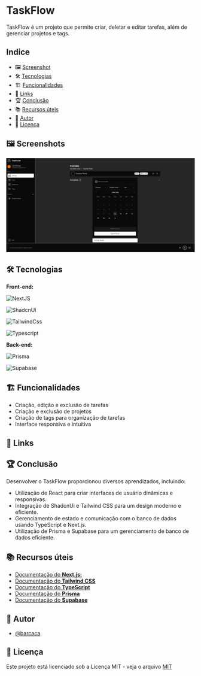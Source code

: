 # TaskFlow

TaskFlow é um projeto que permite criar, deletar e editar tarefas, além de gerenciar projetos e tags.

## Indice

- 🖼️ [Screenshot](#-#screenshot)
- 🛠️ [Tecnologias](#-tecnologias)
- 🏗️ [Funcionalidades](#-funcionalidades)
- 🔗 [Links](#-links)
- 🏆 [Conclusão](#-conclusão)
- 📚 [Recursos úteis](#-recursos-úteis)
- 👤 [Autor](#-autor)
- 📜 [Licença](#-licença)

## 🖼️ Screenshots

![Desktop](/public//screenshot.png)

## 🛠️ Tecnologias

**Front-end:**

![NextJS](https://img.shields.io/badge/NextJS-%23000?style=for-the-badge&logo=nextdotjs&logoColor=%23fff)

![ShadcnUi](https://img.shields.io/badge/ShadcnUi-%23000000?style=for-the-badge&logo=shadcnui&logoColor=%23fff)

![TailwindCss](https://img.shields.io/badge/Tailwind-%2306B6D4?style=for-the-badge&logo=tailwindcss&logoColor=%23fff)

![Typescript](https://img.shields.io/badge/Typescript-%233178C6?style=for-the-badge&logo=typescript&logoColor=%23fff)

**Back-end:** 

![Prisma](https://img.shields.io/badge/Prisma-%232D3748?style=for-the-badge&logo=prisma)

![Supabase](https://img.shields.io/badge/Supabase-%233FCF8E?style=for-the-badge&logo=supabase&logoColor=fff)



## 🏗️ Funcionalidades

- Criação, edição e exclusão de tarefas
- Criação e exclusão de projetos
- Criação de tags para organização de tarefas
- Interface responsiva e intuitiva

## 🔗 Links

<!-- - [Live Site URL](https://pokedex-barcaca.vercel.app) -->

## 🏆 Conclusão

Desenvolver o TaskFlow proporcionou diversos aprendizados, incluindo:

- Utilização de React para criar interfaces de usuário dinâmicas e responsivas.
- Integração de ShadcnUi e Tailwind CSS para um design moderno e eficiente.
- Gerenciamento de estado e comunicação com o banco de dados usando TypeScript e Next.js.
- Utilização de Prisma e Supabase para um gerenciamento de banco de dados eficiente.

## 📚 Recursos úteis

- [Documentação do **Next.js:**](https://nextjs.org/docs)
- [Documentação do **Tailwind CSS**](https://tailwindcss.com/docs)
- [Documentação do **TypeScript**](https://www.typescriptlang.org/docs/)
- [Documentação do **Prisma**](https://www.prisma.io/docs/)
- [Documentação do **Supabase**](https://supabase.io/docs)

## 👤 Autor

- [@barcaca](https://www.github.com/barcaca)

## 📜 Licença

Este projeto está licenciado sob a Licença MIT - veja o arquivo [MIT](https://github.com/barcaca/taskflow-barcaca/blob/main/LICENSE)
